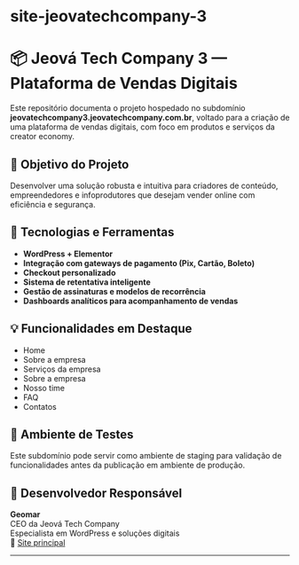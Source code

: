# site-jeovatechcompany-3
# 📦 Jeová Tech Company 3 — Plataforma de Vendas Digitais

Este repositório documenta o projeto hospedado no subdomínio **jeovatechcompany3.jeovatechcompany.com.br**, voltado para a criação de uma plataforma de vendas digitais, com foco em produtos e serviços da creator economy.

## 🎯 Objetivo do Projeto

Desenvolver uma solução robusta e intuitiva para criadores de conteúdo, empreendedores e infoprodutores que desejam vender online com eficiência e segurança.

## 🧰 Tecnologias e Ferramentas

- **WordPress + Elementor**
- **Integração com gateways de pagamento (Pix, Cartão, Boleto)**
- **Checkout personalizado**
- **Sistema de retentativa inteligente**
- **Gestão de assinaturas e modelos de recorrência**
- **Dashboards analíticos para acompanhamento de vendas**

## 💡 Funcionalidades em Destaque

- Home
- Sobre a empresa
- Serviços da empresa
- Sobre a empresa
- Nosso time
- FAQ
- Contatos

## 🧪 Ambiente de Testes

Este subdomínio pode servir como ambiente de staging para validação de funcionalidades antes da publicação em ambiente de produção.

## 👤 Desenvolvedor Responsável

**Geomar**  
CEO da Jeová Tech Company  
Especialista em WordPress e soluções digitais  
🔗 [Site principal](https://jeovatechcompany.com.br/)

---
